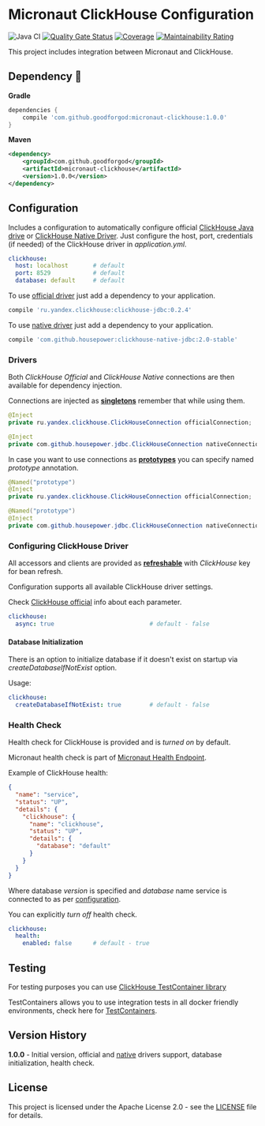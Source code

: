 # Micronaut ClickHouse Configuration

![Java CI](https://github.com/GoodforGod/micronaut-clickhouse/workflows/Java%20CI/badge.svg)
[![Quality Gate Status](https://sonarcloud.io/api/project_badges/measure?project=GoodforGod_micronaut-clickhouse&metric=alert_status)](https://sonarcloud.io/dashboard?id=GoodforGod_micronaut-clickhouse)
[![Coverage](https://sonarcloud.io/api/project_badges/measure?project=GoodforGod_micronaut-clickhouse&metric=coverage)](https://sonarcloud.io/dashboard?id=GoodforGod_micronaut-clickhouse)
[![Maintainability Rating](https://sonarcloud.io/api/project_badges/measure?project=GoodforGod_micronaut-clickhouse&metric=sqale_rating)](https://sonarcloud.io/dashboard?id=GoodforGod_micronaut-clickhouse)

This project includes integration between Micronaut and ClickHouse.

## Dependency :rocket:
**Gradle**
```groovy
dependencies {
    compile 'com.github.goodforgod:micronaut-clickhouse:1.0.0'
}
```

**Maven**
```xml
<dependency>
    <groupId>com.github.goodforgod</groupId>
    <artifactId>micronaut-clickhouse</artifactId>
    <version>1.0.0</version>
</dependency>
```


## Configuration

Includes a configuration to automatically configure official [ClickHouse Java drive](https://github.com/ClickHouse/clickhouse-jdbc)
or [ClickHouse Native Driver](https://github.com/housepower/ClickHouse-Native-JDBC). 
Just configure the host, port, credentials (if needed) of the ClickHouse driver in *application.yml*.

```yaml
clickhouse:
  host: localhost       # default
  port: 8529            # default
  database: default     # default
```

To use [official driver](https://github.com/ClickHouse/clickhouse-jdbc) just add a dependency to your application.

```groovy
compile 'ru.yandex.clickhouse:clickhouse-jdbc:0.2.4'
```

To use [native driver](https://github.com/housepower/ClickHouse-Native-JDBC) just add a dependency to your application.

```groovy
compile 'com.github.housepower:clickhouse-native-jdbc:2.0-stable'
```

### Drivers

Both *ClickHouse Official* and *ClickHouse Native* connections are then available for dependency injection.

Connections are injected as [**singletons**](https://docs.micronaut.io/latest/guide/index.html#builtInScopes) remember that while using them.

```java
@Inject
private ru.yandex.clickhouse.ClickHouseConnection officialConnection;

@Inject
private com.github.housepower.jdbc.ClickHouseConnection nativeConnection;
```

In case you want to use connections as **[prototypes](https://docs.micronaut.io/latest/guide/index.html#builtInScopes)**
you can specify named *prototype* annotation.

```java
@Named("prototype")
@Inject
private ru.yandex.clickhouse.ClickHouseConnection officialConnection;

@Named("prototype")
@Inject
private com.github.housepower.jdbc.ClickHouseConnection nativeConnection;
```

### Configuring ClickHouse Driver

All accessors and clients are provided as [**refreshable**](https://docs.micronaut.io/latest/guide/index.html#builtInScopes) with *ClickHouse* key for bean refresh.

Configuration supports all available ClickHouse driver settings.

Check [ClickHouse official](https://github.com/ClickHouse/clickhouse-jdbc/blob/master/src/main/java/ru/yandex/clickhouse/settings/ClickHouseProperties.java) info about each parameter.
```yaml
clickhouse:
  async: true                           # default - false
```

#### Database Initialization

There is an option to initialize database if it doesn't exist on startup via *createDatabaseIfNotExist* option.

Usage:

```yaml
clickhouse:
  createDatabaseIfNotExist: true        # default - false
```

### Health Check

Health check for ClickHouse is provided and is *turned on* by default.

Micronaut health check is part of [Micronaut Health Endpoint](https://docs.micronaut.io/latest/guide/index.html#healthEndpoint).

Example of ClickHouse health:

```json
{
  "name": "service",
  "status": "UP",
  "details": {
    "clickhouse": {
      "name": "clickhouse",
      "status": "UP",
      "details": {
        "database": "default"
      }
    }
  }
}
```

Where database *version* is specified and *database* name service is connected to as per [configuration](#Configuration).

You can explicitly *turn off* health check.

```yaml
clickhouse:
  health:
    enabled: false      # default - true 
```


## Testing

For testing purposes you can use [ClickHouse TestContainer library](https://www.testcontainers.org/modules/databases/clickhouse/) 

TestContainers allows you to use integration tests in all docker friendly environments, 
check here for [TestContainers](https://www.testcontainers.org/).

## Version History

**1.0.0** - Initial version, official and [native]() drivers support, database initialization, health check.

## License

This project is licensed under the Apache License 2.0 - see the [LICENSE](LICENSE) file for details.
